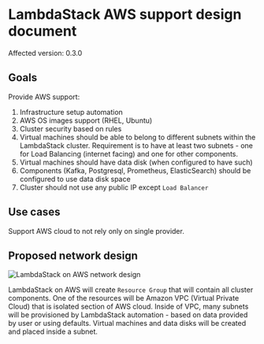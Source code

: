 # LambdaStack AWS support design document

Affected version: 0.3.0

## Goals

Provide AWS support:

1. Infrastructure setup automation
2. AWS OS images support (RHEL, Ubuntu)
3. Cluster security based on rules
4. Virtual machines should be able to belong to different subnets within the LambdaStack cluster. Requirement is to have at least two subnets - one for Load Balancing (internet facing) and one for other components.
5. Virtual machines should have data disk (when configured to have such)
6. Components (Kafka, Postgresql, Prometheus, ElasticSearch) should be configured to use data disk space
7. Cluster should not use any public IP except `Load Balancer`

## Use cases

Support AWS cloud to not rely only on single provider.

## Proposed network design

![LambdaStack on AWS network design](aws_cluster_setup.svg)

LambdaStack on AWS will create `Resource Group` that will contain all cluster components. One of the resources will be Amazon VPC (Virtual Private Cloud) that is isolated section of AWS cloud.
Inside of VPC, many subnets will be provisioned by LambdaStack automation - based on data provided by user or using defaults. Virtual machines and data disks will be created and placed inside a subnet.

